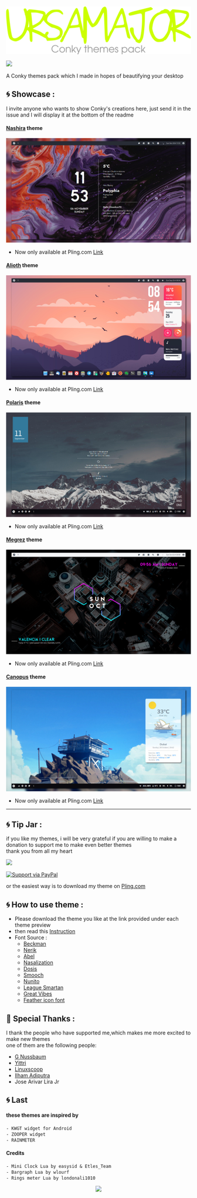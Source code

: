 ![greetings](/Asset/UrsaMajor.png)

![](https://api.visitorbadge.io/api/VisitorHit?user=closebox73&repo=UrsaMajor&countColor=%23ccff00)

A Conky themes pack which I made in hopes of beautifying your desktop 

## :cyclone: Showcase :
I invite anyone who wants to show Conky's creations here, just send it in the issue and I will display it at the bottom of the readme

#### [Nashira](/Nashira) theme

![](/Asset/Nashira.jpg)
- Now only available at Pling.com [Link](https://www.pling.com/p/1933562/)
#### [Alioth](/Alioth) theme

![](/Asset/Alioth.jpg)
- Now only available at Pling.com [Link](https://www.pling.com/p/1910675/)
#### [Polaris](/Polaris) theme

![](/Asset/Polaris.jpg)
- Now only available at Pling.com [Link](https://www.pling.com/p/1907158/)
#### [Megrez](/Megrez) theme

![](/Asset/Megrez.jpg)
- Now only available at Pling.com [Link](https://www.pling.com/p/1914080/)
#### [Canopus](/Canopus) theme

![](/Asset/Canopus.jpg)
- Now only available at Pling.com [Link](https://www.pling.com/p/1930071/)
------------------------------------------------------------------------

## :cyclone: Tip Jar :
if you like my themes, i will be very grateful if you are willing to make a donation to support me to make even better themes<br />
thank you from all my heart

[![](https://ko-fi.com/img/githubbutton_sm.svg)](https://ko-fi.com/closebox73)

[![Support via PayPal](https://cdn.rawgit.com/twolfson/paypal-github-button/1.0.0/dist/button.svg)](https://www.paypal.me/closebox73/)

or the easiest way is to download my theme on [Pling.com](https://www.pling.com/u/closebox73x) 

## :cyclone: How to use theme :
- Please download the theme you like at the link provided under each theme preview
- then read this [Instruction](https://github.com/closebox73/applying-theme)
- Font Source :
	 - [Beckman](https://www.dafont.com/beckman.font)
	 - [Nerik](https://www.dafont.com/nerik.font)
	 - [Abel](https://www.dafont.com/Abel.font)
	 - [Nasalization](https://www.dafont.com/Nasalization.font)
	 - [Dosis](https://fonts.google.com/specimen/Dosis)
	 - [Smooch](https://fonts.google.com/specimen/Smooch)
	 - [Nunito](https://fonts.google.com/specimen/Nunito)
	 - [League Smartan](https://fonts.google.com/specimen/League+Spartan)
	 - [Great Vibes](https://fonts.google.com/specimen/Great+Vibes)
	 - [Feather icon font](https://github.com/AT-UI/feather-font)

## :gift: Special Thanks :
I thank the people who have supported me,which makes me more excited to make new themes<br />
one of them are the following people:

- [G Nussbaum](https://github.com/gnussbaum67)
- [Yittri](https://github.com/yittri)
- [Linuxscoop](https://github.com/linuxscoop/)
- [Ilham Adiputra](https://github.com/ilham25/)
- Jose Arivar Lira Jr

## :cyclone: Last
#### these themes are inspired by
	- KWGT widget for Android
	- ZOOPER widget
	- RAINMETER
	
#### Credits
	- Mini Clock Lua by easysid & Etles_Team
	- Bargraph Lua by wlourf
	- Rings meter Lua by londonali1010

<p align="center"><a href="https://github.com/closebox73/UrsaMajor/blob/master/LICENSE"><img src="https://img.shields.io/static/v1.svg?style=rounded-square&label=License&message=GNU GENERAL PUBLIC LICENSE v3&logoColor=white&logo=github&colorA=282C35&colorB=ccff00"/></a></p>
